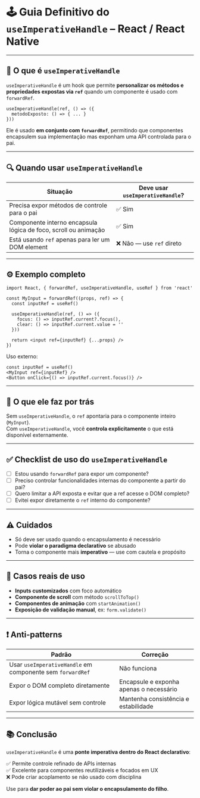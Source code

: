 # 🕹️ Guia Definitivo do `useImperativeHandle` – React / React Native

---

## 📌 O que é `useImperativeHandle`

`useImperativeHandle` é um hook que permite **personalizar os métodos e propriedades expostas via `ref`** quando um componente é usado com `forwardRef`.

```tsx
useImperativeHandle(ref, () => ({
  metodoExposto: () => { ... }
}))
```

Ele é usado **em conjunto com `forwardRef`**, permitindo que componentes encapsulem sua implementação mas exponham uma API controlada para o pai.

---

## 🔍 Quando usar `useImperativeHandle`

| Situação                                          | Deve usar `useImperativeHandle`? |
|--------------------------------------------------|-----------------------------------|
| Precisa expor métodos de controle para o pai     | ✅ Sim                             |
| Componente interno encapsula lógica de foco, scroll ou animação | ✅ Sim              |
| Está usando `ref` apenas para ler um DOM element | ❌ Não — use `ref` direto          |

---

## ⚙️ Exemplo completo

```tsx
import React, { forwardRef, useImperativeHandle, useRef } from 'react'

const MyInput = forwardRef((props, ref) => {
  const inputRef = useRef()

  useImperativeHandle(ref, () => ({
    focus: () => inputRef.current?.focus(),
    clear: () => inputRef.current.value = ''
  }))

  return <input ref={inputRef} {...props} />
})
```

Uso externo:

```tsx
const inputRef = useRef()
<MyInput ref={inputRef} />
<Button onClick={() => inputRef.current.focus()} />
```

---

## 🧠 O que ele faz por trás

Sem `useImperativeHandle`, o `ref` apontaria para o componente inteiro (`MyInput`).  
Com `useImperativeHandle`, você **controla explicitamente** o que está disponível externamente.

---

## ✅ Checklist de uso do `useImperativeHandle`

- [ ] Estou usando `forwardRef` para expor um componente?
- [ ] Preciso controlar funcionalidades internas do componente a partir do pai?
- [ ] Quero limitar a API exposta e evitar que a ref acesse o DOM completo?
- [ ] Evitei expor diretamente o `ref` interno do componente?

---

## ⚠️ Cuidados

- Só deve ser usado quando o encapsulamento é necessário
- Pode **violar o paradigma declarativo** se abusado
- Torna o componente mais **imperativo** — use com cautela e propósito

---

## 🔬 Casos reais de uso

- **Inputs customizados** com foco automático
- **Componente de scroll** com método `scrollToTop()`
- **Componentes de animação** com `startAnimation()`
- **Exposição de validação manual**, ex: `form.validate()`

---

## ❗ Anti-patterns

| Padrão                               | Correção                                 |
|--------------------------------------|-------------------------------------------|
| Usar `useImperativeHandle` em componente sem `forwardRef` | Não funciona |
| Expor o DOM completo diretamente     | Encapsule e exponha apenas o necessário   |
| Expor lógica mutável sem controle    | Mantenha consistência e estabilidade      |

---

## 📚 Conclusão

`useImperativeHandle` é uma **ponte imperativa dentro do React declarativo**:

✅ Permite controle refinado de APIs internas  
✅ Excelente para componentes reutilizáveis e focados em UX  
❌ Pode criar acoplamento se não usado com disciplina

Use para **dar poder ao pai sem violar o encapsulamento do filho**.
